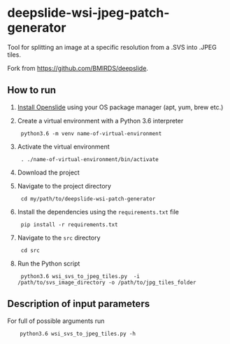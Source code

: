 # deepslide-wsi-jpeg-patch-generator

Tool for splitting an image at a specific resolution from a .SVS into .JPEG tiles. 

Fork from https://github.com/BMIRDS/deepslide.

## How to run

1. [Install Openslide](https://openslide.org/download/) using your OS package manager (apt, yum, brew etc.)

1. Create a virtual environment with a Python 3.6 interpreter

        python3.6 -m venv name-of-virtual-environment

2. Activate the virtual environment

        . ./name-of-virtual-environment/bin/activate
    
3. Download the project 

4. Navigate to the project directory 
    
        cd my/path/to/deepslide-wsi-patch-generator

3. Install the dependencies using the `requirements.txt` file

        pip install -r requirements.txt


5. Navigate to the `src` directory

        cd src

6. Run the Python script
    
        python3.6 wsi_svs_to_jpeg_tiles.py  -i /path/to/svs_image_directory -o /path/to/jpg_tiles_folder

## Description of input parameters
 
 For full of possible arguments run

        python3.6 wsi_svs_to_jpeg_tiles.py -h
